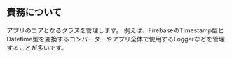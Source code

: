 ## 責務について
アプリのコアとなるクラスを管理します。
例えば、FirebaseのTimestamp型とDatetime型を変換するコンバーターやアプリ全体で使用するLoggerなどを管理することが多いです。